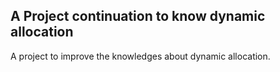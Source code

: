 ## A Project continuation to know dynamic allocation
A project to improve the knowledges about dynamic allocation.